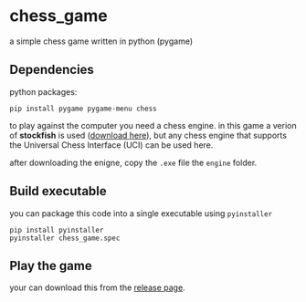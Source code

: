 # chess_game
a simple chess game written in python (pygame)

## Dependencies
python packages: 
```
pip install pygame pygame-menu chess
```
to play against the computer you need a chess engine. in this game a verion of **stockfish** is used ([download here](https://drive.google.com/file/d/1tPkJua6-mxYO-67isYDs6ejo5TDat7e1/view?usp=drive_link)), but any chess engine that supports the Universal Chess Interface (UCI) can be used here.

after downloading the enigne, copy the `.exe` file the `engine` folder.

## Build executable
you can package this code into a single executable using `pyinstaller`
```
pip install pyinstaller
pyinstaller chess_game.spec
```
## Play the game
your can download this from the [release page]().
